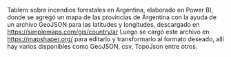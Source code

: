 Tablero sobre incendios forestales en Argentina, elaborado en Power BI, donde se agregó un mapa de las provincias de Argentina con la ayuda de un archivo GeoJSON para las latitudes y longitudes, descargado en https://simplemaps.com/gis/country/ar
Luego se cargó este archivo en https://mapshaper.org/ para editarlo y transformarlo al formato deseado, allí hay varios disponibles como GeoJSON, csv, TopoJson entre otros.
